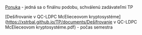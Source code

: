 [Ponuka](https://xstrbal.github.io/TP/documents/Ponuka.pdf) - jedná sa o finálnu podobu, schválenú zadávateľmi TP

[Dešifrovanie v QC-LDPC McElieceovom kryptosystéme](https://xstrbal.github.io/TP/documents/Dešifrovanie v QC-LDPC McElieceovom kryptosystéme.pdf) - počas semestra
